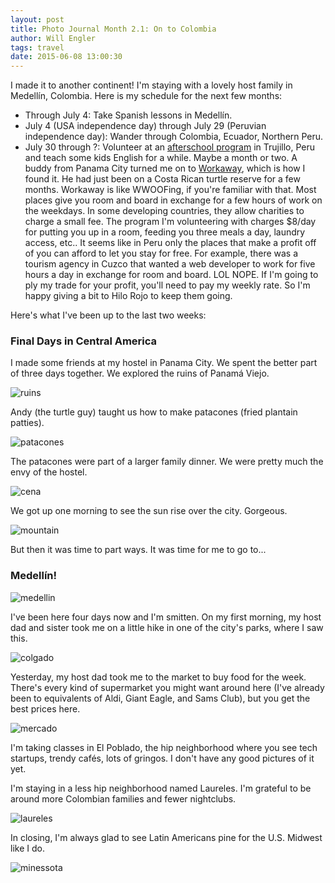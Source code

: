 ```yaml
---
layout: post
title: Photo Journal Month 2.1: On to Colombia
author: Will Engler
tags: travel
date: 2015-06-08 13:00:30
---
```


I made it to another continent!
I'm staying with a lovely host family in Medellín, Colombia.
Here is my schedule for the next few months:

* Through July 4: Take Spanish lessons in Medellín.
* July 4 (USA independence day) through July 29 (Peruvian independence day): Wander through Colombia, Ecuador, Northern Peru.
* July 30 through ?: Volunteer at an [afterschool program](http://www.hilorojo.org/proyectos.html) in Trujillo, Peru and teach some kids English for a while.
Maybe a month or two.
A buddy from Panama City turned me on to [Workaway](workafay.info), which is how I found it.
He had just been on a Costa Rican turtle reserve for a few months.
Workaway is like WWOOFing, if you're familiar with that.
Most places give you room and board in exchange for a few hours of work on the weekdays.
In some developing countries, they allow charities to charge a small fee.
The program I'm volunteering with charges $8/day for putting you up in a room, feeding you three meals a day, laundry access, etc..
It seems like in Peru only the places that make a profit off of you can afford to let you stay for free.
For example, there was a tourism agency in Cuzco that wanted a web developer to work for five hours a day in exchange for room and board.
LOL NOPE.
If I'm going to ply my trade for your profit, you'll need to pay my weekly rate.
So I'm happy giving a bit to Hilo Rojo to keep them going.

Here's what I've been up to the last two weeks:

### Final Days in Central America

I made some friends at my hostel in Panama City. We spent the better part of three days together.
We explored the ruins of Panamá Viejo.

![ruins](/images/panama/viejo.JPG)

Andy (the turtle guy) taught us how to make patacones (fried plantain patties).
 
![patacones](/images/panama/patacones.JPG)

The patacones were part of a larger family dinner. We were pretty much the envy of the hostel.

![cena](/images/panama/cena.JPG)

We got up one morning to see the sun rise over the city. Gorgeous.

![mountain](/images/panama/salida_del_sol.JPG)

But then it was time to part ways. It was time for me to go to... 

### Medellín!

![medellin](/images/medellin/medellin.JPG)

I've been here four days now and I'm smitten.
On my first morning, my host dad and sister took me on a little hike in one of the city's parks, where I saw this.

![colgado](/images/medellin/colgado.JPG)

Yesterday, my host dad took me to the market to buy food for the week.
There's every kind of supermarket you might want around here 
(I've already been to equivalents of Aldi, Giant Eagle, and Sams Club),
but you get the best prices here.

![mercado](/images/medellin/mercado.JPG)

I'm taking classes in El Poblado, the hip neighborhood where you see tech startups, trendy cafés, lots of gringos.
I don't have any good pictures of it yet.

I'm staying in a less hip neighborhood named Laureles.
I'm grateful to be around more Colombian families and fewer nightclubs.

![laureles](/images/medellin/laureles.JPG)

In closing, I'm always glad to see Latin Americans pine for the U.S. Midwest like I do.

![minessota](/images/medellin/minessota.JPG)